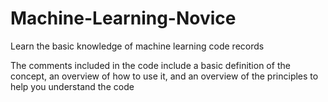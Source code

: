 # Machine-Learning-Novice
Learn the basic knowledge of machine learning code records

The comments included in the code include a basic definition of the concept, an overview of how to use it, and an overview of the principles to help you understand the code
